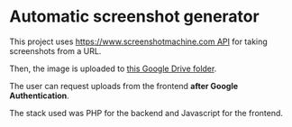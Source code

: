 # Automatic screenshot generator

This project uses [https://www.screenshotmachine.com API](https://www.screenshotmachine.com/website-screenshot-api.php) for taking screenshots from a URL.

Then, the image is uploaded to [this Google Drive folder](https://drive.google.com/drive/folders/10ze2oFvaMFhnPGM7e53Q8vWumel04nxi?usp=sharing).

The user can request uploads from the frontend **after Google Authentication**.

The stack used was PHP for the backend and Javascript for the frontend.

